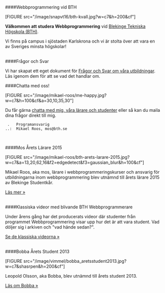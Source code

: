 ####Webbprogrammering vid BTH

[FIGURE src="/image/snapvt16/bth-kvall.jpg?w=c7&h=200&cf"]


**Välkommen att studera Webbprogrammering** vid [Blekinge Tekniska Högskola (BTH)](http://bth.se).

Vi finns på campus i sjöstaden Karlskrona och vi är stolta över att vara en av Sveriges minsta högskolar!<br><br>



####Frågor och Svar

Vi har skapat ett eget dokument för [Frågor och Svar om våra utbildningar](utbildning/faq). Läs igenom dem för att se vad det handlar om.



####Chatta med oss!

[FIGURE src="/image/mikael-roos/me-happy.jpg?w=c7&h=100&cf&a=30,10,35,30"]

Du får gärna [chatta med mig, våra lärare och studenter]([BASEURL]chatt) eller så kan du maila dina frågor direkt till mig.

```text
 .   Programansvarig
..:  Mikael Roos, mos@bth.se
```

<br>



####Mos Årets Lärare 2015

[FIGURE src="/image/mikael-roos/bth-arets-larare-2015.jpg?w=c7&a=13,20,62,16&f2=edgedetect&f3=gaussian_blur&h=100&cf"]

Mikael Roos, aka mos, lärare i webbprogrammeringskurser och ansvarig för utbildningarna inom webbprogrammering blev utnämnd till årets lärare 2015 av Blekinge Studentkår.

[Läs mer »]([BASEURL]blogg/webbprogrammerar-mos-arets-larare-2015)<br><br>



####Klassiska videor med blivande BTH Webbprogrammerare

Under årens gång har det producerats videor där studenter från programmet Webbprogrammering visar upp hur det är att vara student. Vad döljer sig i arkiven och "vad hände sedan?".

[Se de klassiska videorna »]([BASEURL]blogg/klassiska-videor-med-blivande-bth-webbprogrammerare)<br><br>



####Bobba Årets Student 2013

[FIGURE src="/image/vimmel/bobba_aretsstudent2013.jpg?w=c7&shasrpen&h=200&cf"]

Leopold Olsson, aka Bobba, blev utnämnd till årets student 2013.

[Läs om Bobba »]([BASEURL]blogg/webbprogrammerar-leo-blev-arets-student-2013)<br><br>
